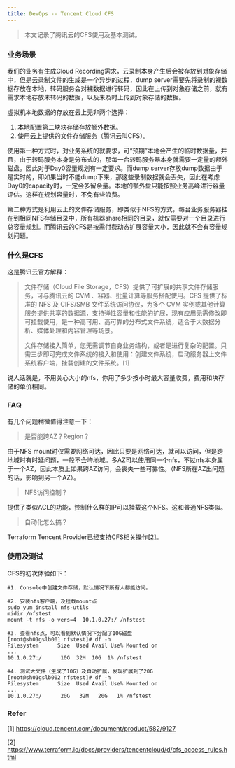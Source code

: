 ```yaml
---
title: DevOps -- Tencent Cloud CFS
---
```




> 本文记录了腾讯云的CFS使用及基本测试。



### 业务场景

我们的业务有生成Cloud Recording需求，云录制本身产生后会被存放到对象存储中，但是云录制文件的生成是一个异步的过程，dump server需要先将录制的裸数据存放在本地，转码服务会对裸数据进行转码，因此在上传到对象存储之前，就有需求本地存放未转码的数据，以及未及时上传到对象存储的数据。

虚拟机本地数据的存放在云上无非两个选择：

1. 本地配置第二块块存储存放额外数据。
2. 使用云上提供的文件存储服务（腾讯云叫CFS）。



使用第一种方式时，对业务系统的就要求，可“预期”本地会产生的临时数据量，并且，由于转码服务本身是分布式的，那每一台转码服务器本身就需要一定量的额外磁盘。因此对于Day0容量规划有一定要求。而dump server存放dump数据由于是实时的，即如果当时不能dump下来，那这些录制数据就会丢失，因此在考虑Day0的capacity时，一定会多留余量。本地的额外盘只能按照业务高峰进行容量评估。这样在规划容量时，不免有些浪费。

第二种方式是利用云上的文件存储服务，即类似于NFS的方式，每台业务服务器挂在到相同NFS存储目录中，所有机器share相同的目录，就仅需要对一个目录进行总容量规划。而腾讯云的CFS是按需付费动态扩展容量大小，因此就不会有容量规划问题。



### 什么是CFS



这是腾讯云官方解释：

> 文件存储（Cloud File Storage，CFS）提供了可扩展的共享文件存储服务，可与腾讯云的 CVM 、容器、批量计算等服务搭配使用。CFS 提供了标准的 NFS 及 CIFS/SMB 文件系统访问协议，为多个 CVM 实例或其他计算服务提供共享的数据源，支持弹性容量和性能的扩展，现有应用无需修改即可挂载使用，是一种高可用、高可靠的分布式文件系统，适合于大数据分析、媒体处理和内容管理等场景。
>
> 文件存储接入简单，您无需调节自身业务结构，或者是进行复杂的配置。只需三步即可完成文件系统的接入和使用：创建文件系统，启动服务器上文件系统客户端，挂载创建的文件系统。[1]



说人话就是，不用关心大小的nfs，你用了多少按小时最大容量收费，费用和块存储的单价相同。


### FAQ

有几个问题稍微值得注意一下：

> 是否能跨AZ？Region？

由于NFS mount时仅需要网络可达，因此只要是网络可达，就可以访问，但是跨地域时有时延问题，一般不会垮地域。多AZ可以使用同一个nfs，不过nfs本身属于一个AZ，因此本质上如果跨AZ访问，会丧失一些可靠性。（NFS所在AZ出问题的话，影响到另一个AZ）。



> NFS访问控制？

提供了类似ACL的功能，控制什么样的IP可以挂载这个NFS。这和普通NFS类似。



> 自动化怎么搞？

Terraform Tencent Provider已经支持CFS相关操作[2]。



### 使用及测试

CFS的初次体验如下：

```
#1. Console中创建文件存储，默认情况下所有人都能访问。

#2. 安装nfs客户端，及挂载mount点
sudo yum install nfs-utils
midir /nfstest
mount -t nfs -o vers=4  10.1.0.27:/ /nfstest

#3. 查看nfs点，可以看到默认情况下分配了10G磁盘
[root@sh01gslb001 nfstest]# df -h
Filesystem      Size  Used Avail Use% Mounted on
...
10.1.0.27:/      10G  32M  10G  1% /nfstest

#4. 测试大文件（生成了10G）及自动扩展，发现扩展到了20G
[root@sh01gslb002 nfstest]# df -h
Filesystem      Size  Used Avail Use% Mounted on
...
10.1.0.27:/      20G   32M   20G   1% /nfstest

```





### Refer

[1] https://cloud.tencent.com/document/product/582/9127

[2] https://www.terraform.io/docs/providers/tencentcloud/d/cfs_access_rules.html
